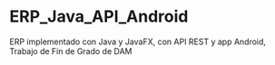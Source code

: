 # ERP_Java_API_Android
ERP implementado con Java y JavaFX, con API REST y app Android, Trabajo de Fin de Grado de DAM

